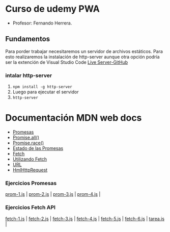 
# Curso de udemy PWA 

- Profesor: Fernando Herrera. 

## Fundamentos

Para porder trabajar necesitaremos un servidor de archivos estáticos. Para esto realizaremos la instalación de http-server aunque otra opción podría ser la extención de Visual Studio Code [Live Server-GitHub](https://github.com/ritwickdey/vscode-live-server)
### intalar  http-server

1. `npm install -g http-server`
2. Luego para ejecutar el servidor
3. `http-server`

# Documentación MDN web docs
- [Promesas](https://developer.mozilla.org/es/docs/Web/JavaScript/Referencia/Objetos_globales/Promise/prototype)
- [Promise.all()](https://developer.mozilla.org/es/docs/Web/JavaScript/Referencia/Objetos_globales/Promise/all)
- [Promise.race()](https://developer.mozilla.org/es/docs/Web/JavaScript/Referencia/Objetos_globales/Promise/race)
- [Estado de las Promesas](Doc/estados-de-las-promesas.pdf)
- [Fetch](https://developer.mozilla.org/en-US/docs/Web/API/Response)
- [Utilizando Fetch](https://developer.mozilla.org/es/docs/Web/API/Fetch_API/Utilizando_Fetch)
- [URL](https://developer.mozilla.org/en-US/docs/Web/API/URL)
- [HmlHttpRequest](https://developer.mozilla.org/en-US/docs/Web/API/XMLHttpRequest/readyState)


### Ejercicios Promesas

[prom-1.js](https://github.com/emilianoduran/pwaUDEMY/blob/fundamentos/Unidades/01-funamentos/js/prom-1.js) |
[prom-2.js](https://github.com/emilianoduran/pwaUDEMY/blob/fundamentos/Unidades/01-funamentos/js/prom-2.js) |
[prom-3.js](https://github.com/emilianoduran/pwaUDEMY/blob/fundamentos/Unidades/01-funamentos/js/prom-3.js) |
[prom-4.js](https://github.com/emilianoduran/pwaUDEMY/blob/fundamentos/Unidades/01-funamentos/js/prom-4.js) |

### Ejercicios Fetch API

[fetch-1.js](https://github.com/emilianoduran/pwaUDEMY/blob/fundamentos/Unidades/01-funamentos/js/fetch-1.js) |
[fetch-2.js](https://github.com/emilianoduran/pwaUDEMY/blob/fundamentos/Unidades/01-funamentos/js/fetch-2.js) |
[fetch-3.js](https://github.com/emilianoduran/pwaUDEMY/blob/fundamentos/Unidades/01-funamentos/js/fetch-3.js) |
[fetch-4.js](https://github.com/emilianoduran/pwaUDEMY/blob/fundamentos/Unidades/01-funamentos/js/fetch-4.js) |
[fetch-5.js](https://github.com/emilianoduran/pwaUDEMY/blob/fundamentos/Unidades/01-funamentos/js/fetch-5.js) |
[fetch-6.js](https://github.com/emilianoduran/pwaUDEMY/blob/fundamentos/Unidades/01-funamentos/js/fetch-6.js) |
[tarea.js](https://github.com/emilianoduran/pwaUDEMY/blob/fundamentos/Unidades/01-funamentos/js/tarea.js) |